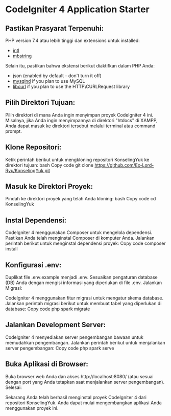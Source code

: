 # CodeIgniter 4 Application Starter

## Pastikan Prasyarat Terpenuhi:

PHP version 7.4 atau lebih tinggi dan extensions untuk installed:

- [intl](http://php.net/manual/en/intl.requirements.php)
- [mbstring](http://php.net/manual/en/mbstring.installation.php)

Selain itu, pastikan bahwa ekstensi berikut diaktifkan dalam PHP Anda:

- json (enabled by default - don't turn it off)
- [mysqlnd](http://php.net/manual/en/mysqlnd.install.php) if you plan to use MySQL
- [libcurl](http://php.net/manual/en/curl.requirements.php) if you plan to use the HTTP\CURLRequest library

## Pilih Direktori Tujuan:

Pilih direktori di mana Anda ingin menyimpan proyek CodeIgniter 4 ini. Misalnya, jika Anda ingin menyimpannya di direktori "htdocs" di XAMPP, Anda dapat masuk ke direktori tersebut melalui terminal atau command prompt.
## Klone Repositori:

Ketik perintah berikut untuk mengkloning repositori KonselingYuk ke direktori tujuan:
bash
Copy code
git clone https://github.com/Ex-Lord-Ryu/KonselingYuk.git
## Masuk ke Direktori Proyek:

Pindah ke direktori proyek yang telah Anda kloning:
bash
Copy code
cd KonselingYuk
## Instal Dependensi:

CodeIgniter 4 menggunakan Composer untuk mengelola dependensi. Pastikan Anda telah menginstal Composer di komputer Anda.
Jalankan perintah berikut untuk menginstal dependensi proyek:
Copy code
composer install
## Konfigurasi .env:

Duplikat file .env.example menjadi .env.
Sesuaikan pengaturan database (DB) Anda dengan mengisi informasi yang diperlukan di file .env.
Jalankan Migrasi:

CodeIgniter 4 menggunakan fitur migrasi untuk mengatur skema database. Jalankan perintah migrasi berikut untuk membuat tabel yang diperlukan di database:
Copy code
php spark migrate
## Jalankan Development Server:

CodeIgniter 4 menyediakan server pengembangan bawaan untuk memudahkan pengembangan.
Jalankan perintah berikut untuk menjalankan server pengembangan:
Copy code
php spark serve
## Buka Aplikasi di Browser:

Buka browser web Anda dan akses http://localhost:8080/ (atau sesuai dengan port yang Anda tetapkan saat menjalankan server pengembangan).
Selesai:

Sekarang Anda telah berhasil menginstal proyek CodeIgniter 4 dari repositori KonselingYuk. Anda dapat mulai mengembangkan aplikasi Anda menggunakan proyek ini.
